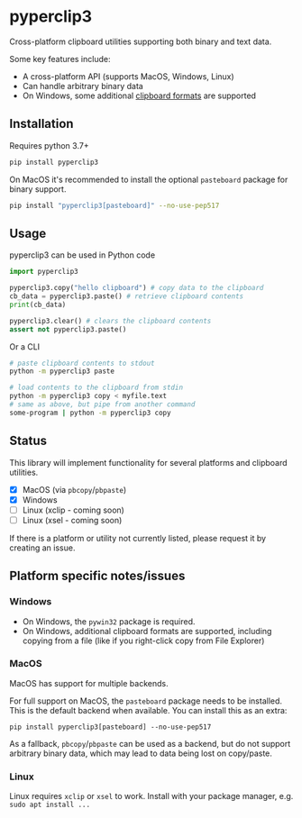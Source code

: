# pyperclip3

Cross-platform clipboard utilities supporting both binary and text data.

Some key features include:

- A cross-platform API (supports MacOS, Windows, Linux)
- Can handle arbitrary binary data
- On Windows, some additional [clipboard formats](https://docs.microsoft.com/en-us/windows/win32/dataxchg/standard-clipboard-formats) 
are supported

## Installation

Requires python 3.7+

```bash
pip install pyperclip3
```

On MacOS it's recommended to install the optional `pasteboard` package for 
binary support.

```bash
pip install "pyperclip3[pasteboard]" --no-use-pep517
```

## Usage

pyperclip3 can be used in Python code
```python
import pyperclip3

pyperclip3.copy("hello clipboard") # copy data to the clipboard
cb_data = pyperclip3.paste() # retrieve clipboard contents 
print(cb_data)

pyperclip3.clear() # clears the clipboard contents
assert not pyperclip3.paste()
```

Or a CLI

```bash
# paste clipboard contents to stdout
python -m pyperclip3 paste

# load contents to the clipboard from stdin
python -m pyperclip3 copy < myfile.text
# same as above, but pipe from another command
some-program | python -m pyperclip3 copy
```

## Status

This library will implement functionality for several platforms and clipboard utilities. 

- [x] MacOS (via `pbcopy`/`pbpaste`)
- [x] Windows
- [ ] Linux (xclip - coming soon)
- [ ] Linux (xsel - coming soon)

If there is a platform or utility not currently listed, please request it by creating an issue.

## Platform specific notes/issues

### Windows

- On Windows, the `pywin32` package is required.
- On Windows, additional clipboard formats are supported, including copying from a file 
(like if you right-click copy from File Explorer)

### MacOS

MacOS has support for multiple backends.

For full support on MacOS, the `pasteboard` package needs to be installed. 
This is the default backend when available. You can install this as an extra:

```
pip install pyperclip3[pasteboard] --no-use-pep517
```

As a fallback, `pbcopy`/`pbpaste` can be used as a backend, but do not support arbitrary binary data, which may lead to 
data being lost on copy/paste.

### Linux

Linux requires `xclip` or `xsel` to work. Install with your package manager, e.g. `sudo apt install ...`
